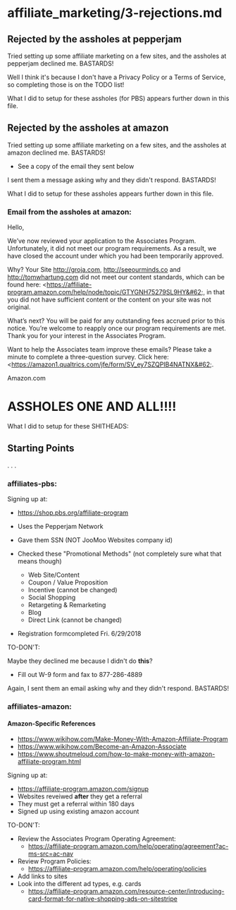 
# affiliate_marketing/3-rejections.md


## Rejected by the assholes at pepperjam

Tried setting up some affiliate marketing on a few sites, and the assholes at pepperjam declined me.
BASTARDS!

Well I think it's because I don't have a Privacy Policy or a Terms of Service, so completing those is on the TODO list!

What I did to setup for these assholes (for PBS) appears further down in this file.

## Rejected by the assholes at amazon

Tried setting up some affiliate marketing on a few sites, and the assholes at amazon declined me.
BASTARDS!

- See a copy of the email they sent below

I sent them a message asking why and they didn't respond.
BASTARDS!

What I did to setup for these assholes appears further down in this file.

### Email from the assholes at amazon:

Hello,

We’ve now reviewed your application to the Associates Program. Unfortunately, it did not meet our program requirements. As a result, we have closed the account under which you had been temporarily approved.

Why?
Your Site http://groja.com, http://seeourminds.co and http://tomwhartung.com did not meet our content standards, which can be found here: &#60;https://affiliate-program.amazon.com/help/node/topic/GTYGNH75279SL9HY&#62;, in that you did not have sufficient content or the content on your site was not original.

What’s next?
You will be paid for any outstanding fees accrued prior to this notice. You’re welcome to reapply once our program requirements are met. Thank you for your interest in the Associates Program.

Want to help the Associates team improve these emails? Please take a minute to complete a three-question survey. Click here: &#60;https://amazon1.qualtrics.com/jfe/form/SV_ey7SZQPIB4NATNX&#62;.

Amazon.com

# ASSHOLES ONE AND ALL!!!!

What I did to setup for these SHITHEADS:

## Starting Points

. . .

### affiliates-pbs:

Signing up at:

- https://shop.pbs.org/affiliate-program
- Uses the Pepperjam Network
- Gave them SSN (NOT JooMoo Websites company id)
- Checked these "Promotional Methods" (not completely sure what that means though)
  - Web Site/Content
  - Coupon / Value Proposition
  - Incentive (cannot be changed)
  - Social Shopping
  - Retargeting & Remarketing
  - Blog
  - Direct Link (cannot be changed)

- Registration formcompleted Fri. 6/29/2018

TO-DON'T:

Maybe they declined me because I didn't do **this**?

- Fill out W-9 form and fax to 877-286-4889

Again, I sent them an email asking why and they didn't respond.
BASTARDS!

### affiliates-amazon:

#### Amazon-Specific References

- https://www.wikihow.com/Make-Money-With-Amazon-Affiliate-Program
- https://www.wikihow.com/Become-an-Amazon-Associate
- https://www.shoutmeloud.com/how-to-make-money-with-amazon-affiliate-program.html

Signing up at:

- https://affiliate-program.amazon.com/signup
- Websites reveiwed **after** they get a referral
- They must get a referral within 180 days
- Signed up using existing amazon account

TO-DON'T:

- Review the Associates Program Operating Agreement:
  - https://affiliate-program.amazon.com/help/operating/agreement?ac-ms-src=ac-nav
- Review Program Policies:
  - https://affiliate-program.amazon.com/help/operating/policies
- Add links to sites
- Look into the different ad types, e.g. cards
  - https://affiliate-program.amazon.com/resource-center/introducing-card-format-for-native-shopping-ads-on-sitestripe

